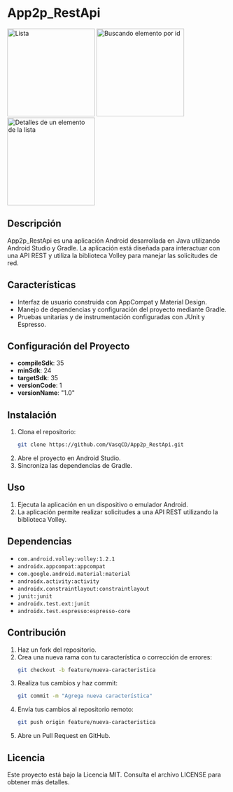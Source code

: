 # App2p_RestApi
<img src="https://github.com/user-attachments/assets/d39313b9-b742-4ee0-9503-e1d30eb103c1" width="200" alt="Lista">

<img src="https://github.com/user-attachments/assets/e16ba704-f399-43a7-8ea3-5e30a2cfcc84" width="200" alt="Buscando elemento por id">

<img src="https://github.com/user-attachments/assets/6467c846-8fec-43ab-9806-79f059dcb70a" width="200" alt="Detalles de un elemento de la lista">

## Descripción
App2p_RestApi es una aplicación Android desarrollada en Java utilizando Android Studio y Gradle. La aplicación está diseñada para interactuar con una API REST y utiliza la biblioteca Volley para manejar las solicitudes de red.

## Características
- Interfaz de usuario construida con AppCompat y Material Design.
- Manejo de dependencias y configuración del proyecto mediante Gradle.
- Pruebas unitarias y de instrumentación configuradas con JUnit y Espresso.

## Configuración del Proyecto
- **compileSdk**: 35
- **minSdk**: 24
- **targetSdk**: 35
- **versionCode**: 1
- **versionName**: "1.0"

## Instalación
1. Clona el repositorio:
   ```bash
   git clone https://github.com/VasqCD/App2p_RestApi.git
   ```
2. Abre el proyecto en Android Studio.
3. Sincroniza las dependencias de Gradle.

## Uso
1. Ejecuta la aplicación en un dispositivo o emulador Android.
2. La aplicación permite realizar solicitudes a una API REST utilizando la biblioteca Volley.

## Dependencias
- `com.android.volley:volley:1.2.1`
- `androidx.appcompat:appcompat`
- `com.google.android.material:material`
- `androidx.activity:activity`
- `androidx.constraintlayout:constraintlayout`
- `junit:junit`
- `androidx.test.ext:junit`
- `androidx.test.espresso:espresso-core`

## Contribución
1. Haz un fork del repositorio.
2. Crea una nueva rama con tu característica o corrección de errores:
   ```bash
   git checkout -b feature/nueva-caracteristica
   ```
3. Realiza tus cambios y haz commit:
   ```bash
   git commit -m "Agrega nueva característica"
   ```
4. Envía tus cambios al repositorio remoto:
   ```bash
   git push origin feature/nueva-caracteristica
   ```
5. Abre un Pull Request en GitHub.

## Licencia
Este proyecto está bajo la Licencia MIT. Consulta el archivo LICENSE para obtener más detalles.
```
